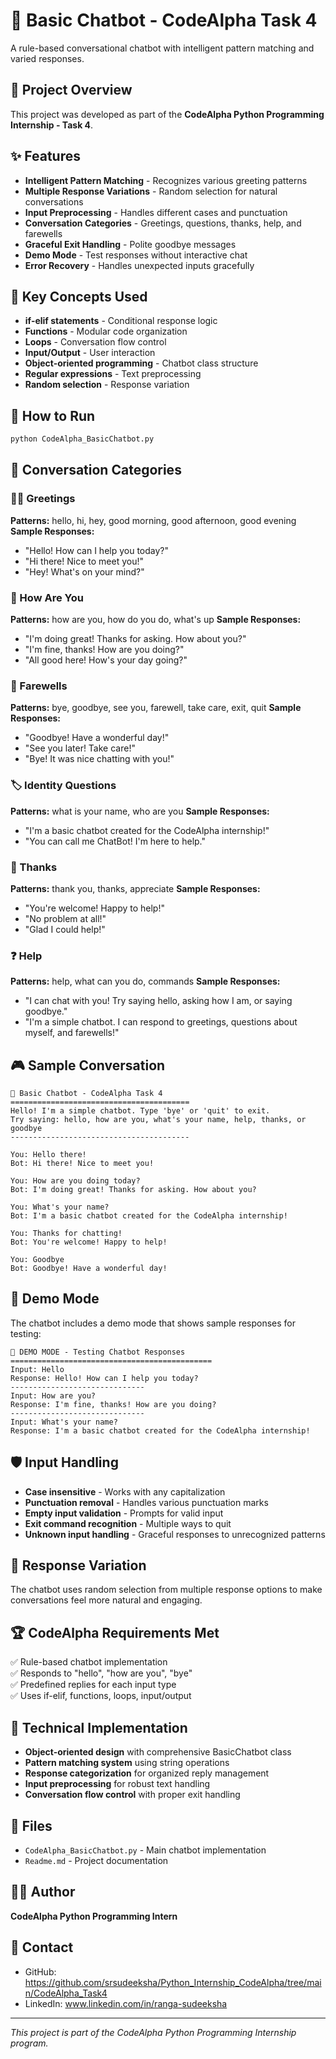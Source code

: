 # 🤖 Basic Chatbot - CodeAlpha Task 4

A rule-based conversational chatbot with intelligent pattern matching and varied responses.

## 🎯 Project Overview
This project was developed as part of the **CodeAlpha Python Programming Internship - Task 4**.

## ✨ Features
- **Intelligent Pattern Matching** - Recognizes various greeting patterns
- **Multiple Response Variations** - Random selection for natural conversations
- **Input Preprocessing** - Handles different cases and punctuation
- **Conversation Categories** - Greetings, questions, thanks, help, and farewells
- **Graceful Exit Handling** - Polite goodbye messages
- **Demo Mode** - Test responses without interactive chat
- **Error Recovery** - Handles unexpected inputs gracefully

## 🔧 Key Concepts Used
- **if-elif statements** - Conditional response logic
- **Functions** - Modular code organization
- **Loops** - Conversation flow control
- **Input/Output** - User interaction
- **Object-oriented programming** - Chatbot class structure
- **Regular expressions** - Text preprocessing
- **Random selection** - Response variation

## 🚀 How to Run
```bash
python CodeAlpha_BasicChatbot.py
```

## 💬 Conversation Categories

### 🙋‍♂️ Greetings
**Patterns:** hello, hi, hey, good morning, good afternoon, good evening
**Sample Responses:**
- "Hello! How can I help you today?"
- "Hi there! Nice to meet you!"
- "Hey! What's on your mind?"

### 🤔 How Are You
**Patterns:** how are you, how do you do, what's up
**Sample Responses:**
- "I'm doing great! Thanks for asking. How about you?"
- "I'm fine, thanks! How are you doing?"
- "All good here! How's your day going?"

### 👋 Farewells
**Patterns:** bye, goodbye, see you, farewell, take care, exit, quit
**Sample Responses:**
- "Goodbye! Have a wonderful day!"
- "See you later! Take care!"
- "Bye! It was nice chatting with you!"

### 🏷️ Identity Questions
**Patterns:** what is your name, who are you
**Sample Responses:**
- "I'm a basic chatbot created for the CodeAlpha internship!"
- "You can call me ChatBot! I'm here to help."

### 🙏 Thanks
**Patterns:** thank you, thanks, appreciate
**Sample Responses:**
- "You're welcome! Happy to help!"
- "No problem at all!"
- "Glad I could help!"

### ❓ Help
**Patterns:** help, what can you do, commands
**Sample Responses:**
- "I can chat with you! Try saying hello, asking how I am, or saying goodbye."
- "I'm a simple chatbot. I can respond to greetings, questions about myself, and farewells!"

## 🎮 Sample Conversation
```
🤖 Basic Chatbot - CodeAlpha Task 4
========================================
Hello! I'm a simple chatbot. Type 'bye' or 'quit' to exit.
Try saying: hello, how are you, what's your name, help, thanks, or goodbye
----------------------------------------

You: Hello there!
Bot: Hi there! Nice to meet you!

You: How are you doing today?
Bot: I'm doing great! Thanks for asking. How about you?

You: What's your name?
Bot: I'm a basic chatbot created for the CodeAlpha internship!

You: Thanks for chatting!
Bot: You're welcome! Happy to help!

You: Goodbye
Bot: Goodbye! Have a wonderful day!
```

## 🧪 Demo Mode
The chatbot includes a demo mode that shows sample responses for testing:

```
🧪 DEMO MODE - Testing Chatbot Responses
=============================================
Input: Hello
Response: Hello! How can I help you today?
------------------------------
Input: How are you?
Response: I'm fine, thanks! How are you doing?
------------------------------
Input: What's your name?
Response: I'm a basic chatbot created for the CodeAlpha internship!
```

## 🛡️ Input Handling
- **Case insensitive** - Works with any capitalization
- **Punctuation removal** - Handles various punctuation marks
- **Empty input validation** - Prompts for valid input
- **Exit command recognition** - Multiple ways to quit
- **Unknown input handling** - Graceful responses to unrecognized patterns

## 🔄 Response Variation
The chatbot uses random selection from multiple response options to make conversations feel more natural and engaging.

## 🏆 CodeAlpha Requirements Met
✅ Rule-based chatbot implementation  
✅ Responds to "hello", "how are you", "bye"  
✅ Predefined replies for each input type  
✅ Uses if-elif, functions, loops, input/output  

## 🎯 Technical Implementation
- **Object-oriented design** with comprehensive BasicChatbot class
- **Pattern matching system** using string operations
- **Response categorization** for organized reply management
- **Input preprocessing** for robust text handling
- **Conversation flow control** with proper exit handling

## 📁 Files
- `CodeAlpha_BasicChatbot.py` - Main chatbot implementation
- `Readme.md` - Project documentation

## 👨‍💻 Author
**CodeAlpha Python Programming Intern**

## 📧 Contact
- GitHub: https://github.com/srsudeeksha/Python_Internship_CodeAlpha/tree/main/CodeAlpha_Task4
- LinkedIn: www.linkedin.com/in/ranga-sudeeksha

---
*This project is part of the CodeAlpha Python Programming Internship program.*
